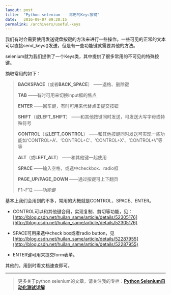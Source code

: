 ```yaml
---
layout: post
title:  "Python selenium —— 常用的Keys按键"
date:   2016-09-07 09:20:15
permalink: /archivers/useful-keys
---
```



我们有时会需要使用发送键盘按键的方法来进行一些操作。一些可见的正常的文本可以直接send_keys()发送，但是有一些功能键就需要其他的方法。

selenium就为我们提供了一个Keys类，其中提供了很多常用的不可见的特殊按键。

摘取常用的如下：

> **BACKSPACE**（或者**BACK_SPACE**） ——退格、删除键
> 
> **TAB** ——有时可用来切换input框的焦点
> 
> **ENTER** ——回车键，有时可用来代替点击提交按钮
> 
> **SHIFT**（或**LEFT_SHIFT**） ——和其他按键同时发送，可发送大写字母或特殊符号
> 
> **CONTROL**（或**LEFT_CONTROL**） ——和其他按键同时发送可实现一些功能如‘CONTROL+A’、‘CONTROL+C’、‘CONTROL+X’、‘CONTROL+V’等等
> 
> **ALT**（或**LEFT_ALT**） ——和其他键一起使用
> 
> **SPACE** ——输入空格，或选中checkbox、radio框
> 
> **PAGE_UP/PAGE_DOWN** ——通过按键可上下翻页
> 
> F1~F12 ——功能键

基本上我们会用到的不多，常用的大概就是CONTROL、SPACE、ENTER。

- CONTROL可以和其他键合用，实现复制、剪切等功能，见：[http://blog.csdn.net/huilan_same/article/details/52305176](http://blog.csdn.net/huilan_same/article/details/52305176)

- SPACE可用来选中check box或者radio button，见[http://blog.csdn.net/huilan_same/article/details/52287955](http://blog.csdn.net/huilan_same/article/details/52287955)

- ENTER键可用来提交form表单。

其他的，用到时看文档速查即可。


****

> 更多关于python selenium的文章，请关注我的专栏：**[Python Selenium自动化测试详解](http://blog.csdn.net/column/details/12694.html)**